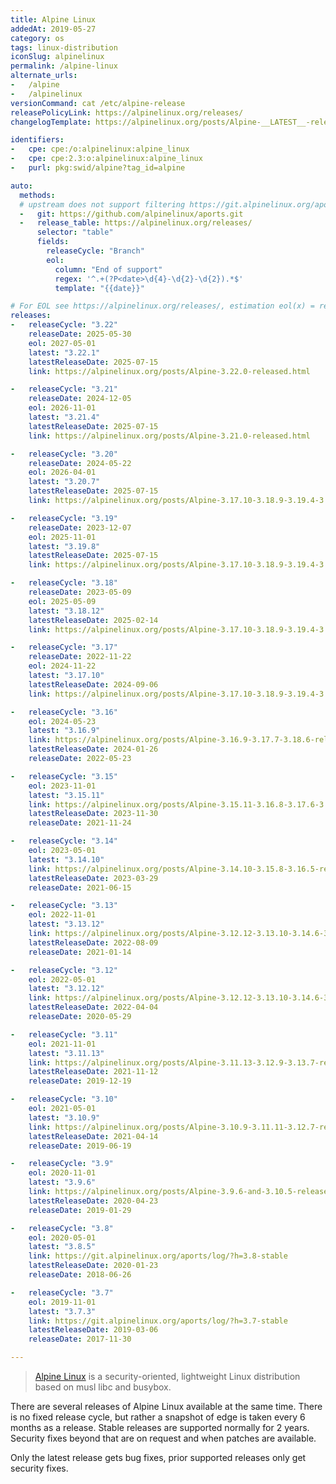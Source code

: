 ```yaml
---
title: Alpine Linux
addedAt: 2019-05-27
category: os
tags: linux-distribution
iconSlug: alpinelinux
permalink: /alpine-linux
alternate_urls:
-   /alpine
-   /alpinelinux
versionCommand: cat /etc/alpine-release
releasePolicyLink: https://alpinelinux.org/releases/
changelogTemplate: https://alpinelinux.org/posts/Alpine-__LATEST__-released.html

identifiers:
-   cpe: cpe:/o:alpinelinux:alpine_linux
-   cpe: cpe:2.3:o:alpinelinux:alpine_linux
-   purl: pkg:swid/alpine?tag_id=alpine

auto:
  methods:
  # upstream does not support filtering https://git.alpinelinux.org/aports
  -   git: https://github.com/alpinelinux/aports.git
  -   release_table: https://alpinelinux.org/releases/
      selector: "table"
      fields:
        releaseCycle: "Branch"
        eol:
          column: "End of support"
          regex: '^.+(?P<date>\d{4}-\d{2}-\d{2}).*$'
          template: "{{date}}"

# For EOL see https://alpinelinux.org/releases/, estimation eol(x) = releaseDate(x) + 2 years
releases:
-   releaseCycle: "3.22"
    releaseDate: 2025-05-30
    eol: 2027-05-01
    latest: "3.22.1"
    latestReleaseDate: 2025-07-15
    link: https://alpinelinux.org/posts/Alpine-3.22.0-released.html

-   releaseCycle: "3.21"
    releaseDate: 2024-12-05
    eol: 2026-11-01
    latest: "3.21.4"
    latestReleaseDate: 2025-07-15
    link: https://alpinelinux.org/posts/Alpine-3.21.0-released.html

-   releaseCycle: "3.20"
    releaseDate: 2024-05-22
    eol: 2026-04-01
    latest: "3.20.7"
    latestReleaseDate: 2025-07-15
    link: https://alpinelinux.org/posts/Alpine-3.17.10-3.18.9-3.19.4-3.20.3-released.html

-   releaseCycle: "3.19"
    releaseDate: 2023-12-07
    eol: 2025-11-01
    latest: "3.19.8"
    latestReleaseDate: 2025-07-15
    link: https://alpinelinux.org/posts/Alpine-3.17.10-3.18.9-3.19.4-3.20.3-released.html

-   releaseCycle: "3.18"
    releaseDate: 2023-05-09
    eol: 2025-05-09
    latest: "3.18.12"
    latestReleaseDate: 2025-02-14
    link: https://alpinelinux.org/posts/Alpine-3.17.10-3.18.9-3.19.4-3.20.3-released.html

-   releaseCycle: "3.17"
    releaseDate: 2022-11-22
    eol: 2024-11-22
    latest: "3.17.10"
    latestReleaseDate: 2024-09-06
    link: https://alpinelinux.org/posts/Alpine-3.17.10-3.18.9-3.19.4-3.20.3-released.html

-   releaseCycle: "3.16"
    eol: 2024-05-23
    latest: "3.16.9"
    link: https://alpinelinux.org/posts/Alpine-3.16.9-3.17.7-3.18.6-released.html
    latestReleaseDate: 2024-01-26
    releaseDate: 2022-05-23

-   releaseCycle: "3.15"
    eol: 2023-11-01
    latest: "3.15.11"
    link: https://alpinelinux.org/posts/Alpine-3.15.11-3.16.8-3.17.6-3.18.5-released.html
    latestReleaseDate: 2023-11-30
    releaseDate: 2021-11-24

-   releaseCycle: "3.14"
    eol: 2023-05-01
    latest: "3.14.10"
    link: https://alpinelinux.org/posts/Alpine-3.14.10-3.15.8-3.16.5-released.html
    latestReleaseDate: 2023-03-29
    releaseDate: 2021-06-15

-   releaseCycle: "3.13"
    eol: 2022-11-01
    latest: "3.13.12"
    link: https://alpinelinux.org/posts/Alpine-3.12.12-3.13.10-3.14.6-3.15.4-released.html
    latestReleaseDate: 2022-08-09
    releaseDate: 2021-01-14

-   releaseCycle: "3.12"
    eol: 2022-05-01
    latest: "3.12.12"
    link: https://alpinelinux.org/posts/Alpine-3.12.12-3.13.10-3.14.6-3.15.4-released.html
    latestReleaseDate: 2022-04-04
    releaseDate: 2020-05-29

-   releaseCycle: "3.11"
    eol: 2021-11-01
    latest: "3.11.13"
    link: https://alpinelinux.org/posts/Alpine-3.11.13-3.12.9-3.13.7-released.html
    latestReleaseDate: 2021-11-12
    releaseDate: 2019-12-19

-   releaseCycle: "3.10"
    eol: 2021-05-01
    latest: "3.10.9"
    link: https://alpinelinux.org/posts/Alpine-3.10.9-3.11.11-3.12.7-released.html
    latestReleaseDate: 2021-04-14
    releaseDate: 2019-06-19

-   releaseCycle: "3.9"
    eol: 2020-11-01
    latest: "3.9.6"
    link: https://alpinelinux.org/posts/Alpine-3.9.6-and-3.10.5-released.html
    latestReleaseDate: 2020-04-23
    releaseDate: 2019-01-29

-   releaseCycle: "3.8"
    eol: 2020-05-01
    latest: "3.8.5"
    link: https://git.alpinelinux.org/aports/log/?h=3.8-stable
    latestReleaseDate: 2020-01-23
    releaseDate: 2018-06-26

-   releaseCycle: "3.7"
    eol: 2019-11-01
    latest: "3.7.3"
    link: https://git.alpinelinux.org/aports/log/?h=3.7-stable
    latestReleaseDate: 2019-03-06
    releaseDate: 2017-11-30

---
```


> [Alpine Linux](https://alpinelinux.org/) is a security-oriented, lightweight Linux distribution
> based on musl libc and busybox.

There are several releases of Alpine Linux available at the same time. There is no fixed release
cycle, but rather a snapshot of edge is taken every 6 months as a release. Stable releases are
supported normally for 2 years. Security fixes beyond that are on request and when patches are
available.

Only the latest release gets bug fixes, prior supported releases only
get security fixes.
